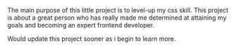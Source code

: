 
The main purpose of this little project is to level-up my 
css skill.
This project is about a great person who has really made me 
determined at attaining my goals and becoming an expert frontend developer.

Would update this project sooner as i begin to learn more.

